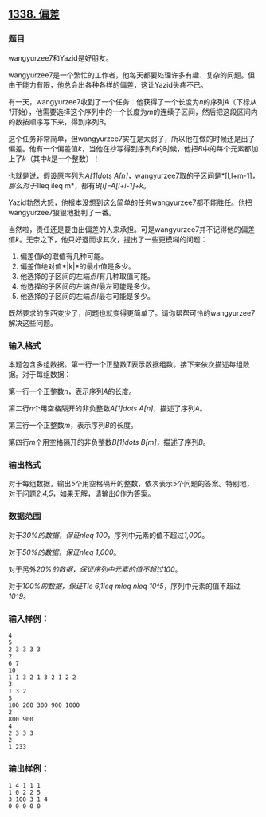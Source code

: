 ## [1338. 偏差](https://www.acwing.com/problem/content/1340/)

### 题目

wangyurzee7和Yazid是好朋友。

wangyurzee7是一个繁忙的工作者，他每天都要处理许多有趣、复杂的问题。但由于能力有限，他总会出各种各样的偏差，这让Yazid头疼不已。

有一天，wangyurzee7收到了一个任务：他获得了一个长度为*n*的序列*A*（下标从*1*开始），他需要选择这个序列中的一个长度为*m*的连续子区间，然后把这段区间内的数按顺序写下来，得到序列*B*。

这个任务非常简单，但wangyurzee7实在是太弱了，所以他在做的时候还是出了偏差。他有一个偏差值*k*，当他在抄写得到序列*B*的时候，他把*B*中的每个元素都加上了*k*（其中*k*是一个整数）！

也就是说，假设原序列为*A[1]dots A[n]*，wangyurzee7取的子区间是*[l,l+m-1]*，那么对于*1leq ileq m*，都有*B[i]=A[l+i-1]+k*。

Yazid勃然大怒，他根本没想到这么简单的任务wangyurzee7都不能胜任。他把wangyurzee7狠狠地批判了一番。

当然啦，责任还是要由出偏差的人来承担。可是wangyurzee7并不记得他的偏差值*k*。无奈之下，他只好退而求其次，提出了一些更模糊的问题：

1. 偏差值*k*的取值有几种可能。
2. 偏差值绝对值*|k|*的最小值是多少。
3. 他选择的子区间的左端点*l*有几种取值可能。
4. 他选择的子区间的左端点*l*最左可能是多少。
5. 他选择的子区间的左端点*l*最右可能是多少。

既然要求的东西变少了，问题也就变得更简单了。请你帮帮可怜的wangyurzee7解决这些问题。

### 输入格式

本题包含多组数据。第一行一个正整数*T*表示数据组数。接下来依次描述每组数据。对于每组数据：

第一行一个正整数*n*，表示序列*A*的长度。

第二行*n*个用空格隔开的非负整数*A[1]dots A[n]*，描述了序列*A*。

第三行一个正整数*m*，表示序列*B*的长度。

第四行*m*个用空格隔开的非负整数*B[1]dots B[m]*，描述了序列*B*。

### 输出格式

对于每组数据，输出*5*个用空格隔开的整数，依次表示*5*个问题的答案。特别地，对于问题*2,4,5*，如果无解，请输出*0*作为答案。

### 数据范围

对于*30%*的数据，保证*nleq 100*，序列中元素的值不超过*1,000*。

对于*50%*的数据，保证*nleq 1,000*。

对于另外*20%*的数据，保证序列中元素的值不超过*100*。

对于*100%*的数据，保证*Tle 6,1leq mleq nleq 10^5*，序列中元素的值不超过*10^9*。

### 输入样例：

```
4
5
2 3 3 3 3
2
6 7
10
1 1 3 2 1 3 2 1 2 2
3
1 3 2
5
100 200 300 900 1000
2
800 900
4
2 3 3 3
2
1 233
```

### 输出样例：

```
1 4 1 1 1
1 0 2 2 5
3 100 3 1 4
0 0 0 0 0
```
